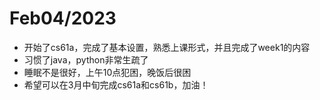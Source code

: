 # Feb04/2023
* 开始了cs61a，完成了基本设置，熟悉上课形式，并且完成了week1的内容
* 习惯了java，python非常生疏了
* 睡眠不是很好，上午10点犯困，晚饭后很困
* 希望可以在3月中旬完成cs61a和cs61b，加油！
